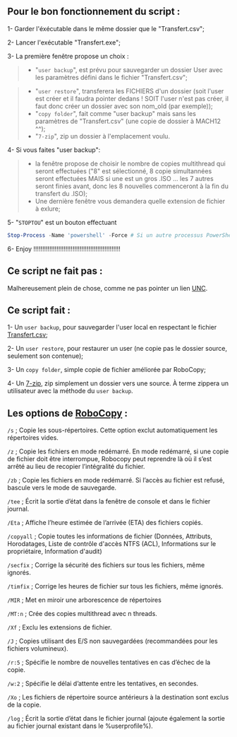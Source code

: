 ## Pour le bon fonctionnement du script :


1-	Garder l'éxécutable dans le même dossier que le "Transfert.csv";

2-	Lancer l'exécutable "Transfert.exe";

3-	La première fenêtre propose un choix :
>-	"`user backup`", est prévu pour sauvegarder un dossier User avec les paramètres défini dans le fichier "Transfert.csv";

>-	"`user restore`", transferera les FICHIERS d'un dossier (soit l'user est créer et il faudra pointer dedans ! SOIT l'user n'est pas créer, il faut donc créer un dossier avec son nom_old (par exemple));
>-	"`copy folder`", fait comme "user backup" mais sans les paramètres de "Transfert.csv" (une copie de dossier à MACH12 ^^);
>-	"`7-zip`", zip un dossier à l'emplacement voulu.


4-	Si vous faites "user backup":
>- la fenêtre propose de choisir le nombre de copies multithread qui seront effectuées ("8" est sélectionné, 8 copie simultannées seront effectuées MAIS si une est un gros .ISO ... les 7 autres seront finies avant, donc les 8 nouvelles commenceront à la fin du transfert du .ISO);
>- Une dernière fenêtre vous demandera quelle extension de fichier à exlure;

5-	"`STOPTOU`" est un bouton effectuant
```powershell
Stop-Process -Name 'powershell' -Force # Si un autre processus PowerShell est en train de travailler ... ça STOPTOU !!!
```
6-	Enjoy !!!!!!!!!!!!!!!!!!!!!!!!!!!!!!!!!!!!!!!!!!!!!!!!!



## Ce script ne fait pas :

Malhereusement plein de chose, comme ne pas pointer un lien [UNC](https://fr.wikipedia.org/wiki/Universal_Naming_Convention).

## Ce script fait :

1-	Un `user backup`, pour sauvegarder l'user local en respectant le fichier [Transfert.csv]();

2-	Un `user restore`, pour restaurer un user (ne copie pas le dossier source, seulement son contenue);

3-	Un `copy folder`, simple copie de fichier améliorée par RoboCopy;

4-	Un [7-zip](https://fr.wikipedia.org/wiki/7-Zip), zip simplement un dossier vers une source. À terme zippera un utilisateur avec la méthode du `user backup`.


## Les options de [RoboCopy](https://learn.microsoft.com/fr-fr/windows-server/administration/windows-commands/robocopy) :


`/s` ; Copie les sous-répertoires. Cette option exclut automatiquement les répertoires vides.

`/z` ; Copie les fichiers en mode redémarré. En mode redémarré, si une copie de fichier doit être interrompue, Robocopy peut reprendre là où il s’est arrêté au lieu de recopier l’intégralité du fichier.

`/zb` ; Copie les fichiers en mode redémarré. Si l’accès au fichier est refusé, bascule vers le mode de sauvegarde.

`/tee` ; Écrit la sortie d’état dans la fenêtre de console et dans le fichier journal.

`/Eta` ; Affiche l’heure estimée de l’arrivée (ETA) des fichiers copiés.

`/copyall` ; Copie toutes les informations de fichier (Données, Attributs, Horodatages, Liste de contrôle d'accès NTFS (ACL), Informations sur le propriétaire, Information d'audit)

`/secfix` ; Corrige la sécurité des fichiers sur tous les fichiers, même ignorés.

`/timfix` ; Corrige les heures de fichier sur tous les fichiers, même ignorés.

`/MIR` ; Met en miroir une arborescence de répertoires

`/MT:n` ; Crée des copies multithread avec n threads.

`/Xf` ; Exclu les extensions de fichier.

`/J` ; Copies utilisant des E/S non sauvegardées (recommandées pour les fichiers volumineux).

`/r:5` ; Spécifie le nombre de nouvelles tentatives en cas d’échec de la copie.

`/w:2` ; Spécifie le délai d’attente entre les tentatives, en secondes.

`/Xo` ; Les fichiers de répertoire source antérieurs à la destination sont exclus de la copie.

`/log` ; Écrit la sortie d’état dans le fichier journal (ajoute également la sortie au fichier journal existant dans le %userprofile%).
